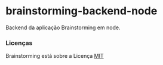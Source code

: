 # brainstorming-backend-node

Backend da aplicação Brainstorming em node.

### Licenças

Brainstorming está sobre a Licença [MIT](LICENSE)

